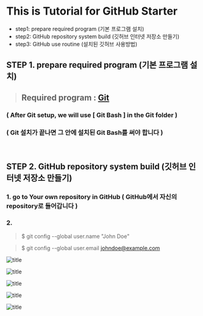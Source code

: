 # This is Tutorial for GitHub Starter

- step1: prepare required program (기본 프로그램 설치)
- step2: GitHub repository system build (깃허브 인터넷 저장소 만들기)
- step3: GitHub use routine (설치된 깃허브 사용방법)

## STEP 1. prepare required program (기본 프로그램 설치)

>## Required program : [Git](https://git-scm.com/) 

### ( After Git setup, we will use [ Git Bash ] in the Git folder )
### ( Git 설치가 끝나면 그 안에 설치된 Git Bash를 써야 합니다 ) 

<br>

## STEP 2. GitHub repository system build (깃허브 인터넷 저장소 만들기)

### 1. go to Your own repository in GitHub ( GitHub에서 자신의 repository로 들어갑니다 )
### 2. 


> $ git config --global user.name "John Doe"

> $ git config --global user.email johndoe@example.com

![title](/0th.jpg)


![title](/1th.jpg)


![title](/2th.jpg)


![title](/3th.jpg)


![title](/4th.jpg)
